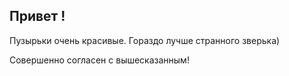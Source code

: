 ## Привет !

Пузырьки очень красивые. Гораздо лучше странного зверька)

Совершенно согласен с вышесказанным!
